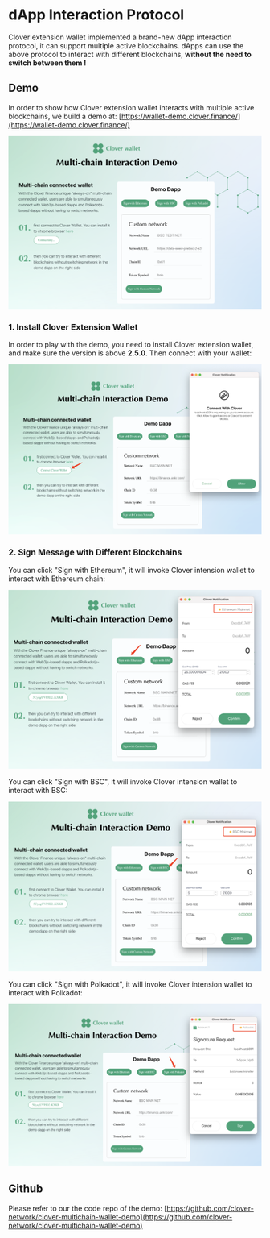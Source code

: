# dApp Interaction Protocol

Clover extension wallet implemented  a brand-new dApp interaction protocol, it can support multiple active blockchains. dApps can use the above protocol to interact with different blockchains, **without the need to switch between them !**

## Demo

In order to show how Clover extension wallet interacts with multiple active blockchains, we build a demo at: [https://wallet-demo.clover.finance/](https://wallet-demo.clover.finance/)

![](../../.gitbook/assets/image%20%2871%29.png)

### 1. Install Clover Extension Wallet

In order to play with the demo, you need to install Clover extension wallet, and make sure the version is above **2.5.0**. Then connect with your wallet:

![Connect to your wallet](../../.gitbook/assets/image%20%2874%29.png)

### 2. Sign Message with Different Blockchains

You can click "Sign with Ethereum", it will invoke Clover intension wallet to interact with Ethereum chain:

![Sign with Ethereum](../../.gitbook/assets/image%20%2876%29.png)

You can click "Sign with BSC", it will invoke Clover intension wallet to interact with BSC:

![Sign with BSC](../../.gitbook/assets/image%20%2875%29.png)

You can click "Sign with Polkadot", it will invoke Clover intension wallet to interact with Polkadot:

![Sign with Polkadot](../../.gitbook/assets/image%20%2873%29.png)

## Github

Please refer to our the code repo of the demo: [https://github.com/clover-network/clover-multichain-wallet-demo](https://github.com/clover-network/clover-multichain-wallet-demo)



